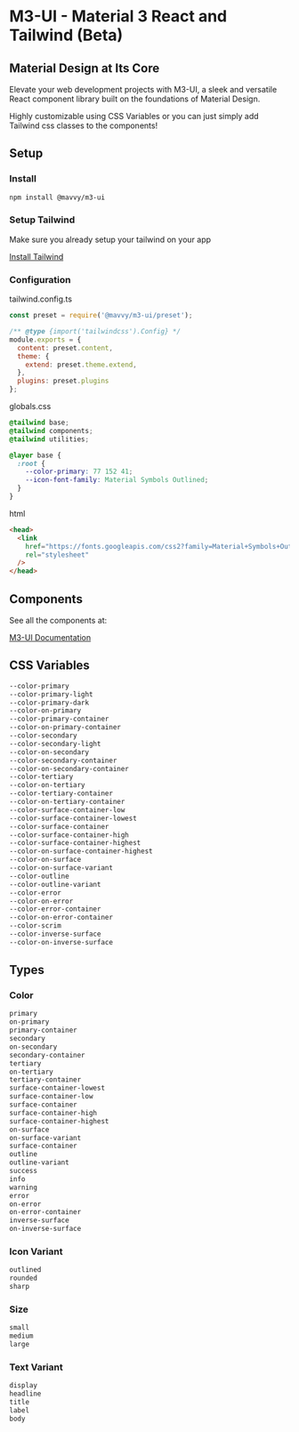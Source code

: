 # M3-UI - Material 3 React and Tailwind (Beta)

## Material Design at Its Core

Elevate your web development projects with M3-UI, a sleek and versatile React component library built on the foundations of Material Design.

Highly customizable using CSS Variables or you can just simply add Tailwind css classes to the components!

## Setup

### Install

```bash
npm install @mavvy/m3-ui
```

### Setup Tailwind

Make sure you already setup your tailwind on your app

[Install Tailwind](https://tailwindcss.com/docs/guides/create-react-app)

### Configuration

tailwind.config.ts

```javascript
const preset = require('@mavvy/m3-ui/preset');

/** @type {import('tailwindcss').Config} */
module.exports = {
  content: preset.content,
  theme: {
    extend: preset.theme.extend,
  },
  plugins: preset.plugins
};
```

globals.css
```css
@tailwind base;
@tailwind components;
@tailwind utilities;

@layer base {
  :root {
    --color-primary: 77 152 41;
    --icon-font-family: Material Symbols Outlined;
  }
}
```

html
```html
<head>
  <link
    href="https://fonts.googleapis.com/css2?family=Material+Symbols+Outlined:opsz,wght,FILL,GRAD@20..48,100..700,0..1,-50..200"
    rel="stylesheet"
  />
</head>
```


## Components

See all the components at:

[M3-UI Documentation](https://m3-ui-doc.vercel.app/)


## CSS Variables

```bash
--color-primary
--color-primary-light
--color-primary-dark
--color-on-primary
--color-primary-container
--color-on-primary-container
--color-secondary
--color-secondary-light
--color-on-secondary
--color-secondary-container
--color-on-secondary-container
--color-tertiary
--color-on-tertiary
--color-tertiary-container
--color-on-tertiary-container
--color-surface-container-low
--color-surface-container-lowest
--color-surface-container
--color-surface-container-high
--color-surface-container-highest
--color-on-surface-container-highest
--color-on-surface
--color-on-surface-variant
--color-outline
--color-outline-variant
--color-error
--color-on-error
--color-error-container
--color-on-error-container
--color-scrim
--color-inverse-surface
--color-on-inverse-surface
```

## Types

### Color

```bash
primary
on-primary
primary-container
secondary
on-secondary
secondary-container
tertiary
on-tertiary
tertiary-container
surface-container-lowest
surface-container-low
surface-container
surface-container-high
surface-container-highest
on-surface
on-surface-variant
surface-container
outline
outline-variant
success
info
warning
error
on-error
on-error-container
inverse-surface
on-inverse-surface
```

### Icon Variant
```bash
outlined
rounded
sharp
```
### Size
```bash
small
medium
large
```

### Text Variant
```bash
display
headline
title
label
body
```
